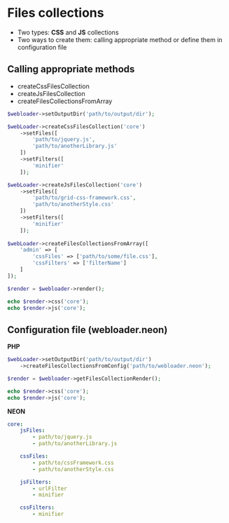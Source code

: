 # Files collections
- Two types: **CSS** and **JS** collections
- Two ways to create them: calling appropriate method or define them in configuration file

## Calling appropriate methods
- createCssFilesCollection
- createJsFilesCollection
- createFilesCollectionsFromArray

````php
$webloader->setOutputDir('path/to/output/dir');

$webLoader->createCssFilesCollection('core')
	->setFiles([
		'path/to/jquery.js',
		'path/to/anotherLibrary.js'
	])
	->setFilters([
		'minifier'
	]);

$webLoader->createJsFilesCollection('core')
	->setFiles([
		'path/to/grid-css-framework.css',
		'path/to/anotherStyle.css'
	])
	->setFilters([
		'minifier'
	]);
	
$webLoader->createFilesCollectionsFromArray([
    'admin' => [
        'cssFiles' => ['path/to/some/file.css'],
        'cssFilters' => ['filterName']
    ]
]);

$render = $webloader->render();

echo $render->css('core');
echo $render->js('core');
````

## Configuration file (webloader.neon)
**PHP**
````php
$webLoader->setOutputDir('path/to/output/dir')
    ->createFilesCollectionsFromConfig('path/to/webloader.neon');

$render = $webloader->getFilesCollectionRender();

echo $render->css('core');
echo $render->js('core');
````

**NEON**
````yaml
core:
	jsFiles:
		- path/to/jquery.js
		- path/to/anotherLibrary.js

	cssFiles:
		- path/to/cssFramework.css
		- path/to/anotherStyle.css

	jsFilters:
		- urlFilter
		- minifier

	cssFilters:
		- minifier
````
